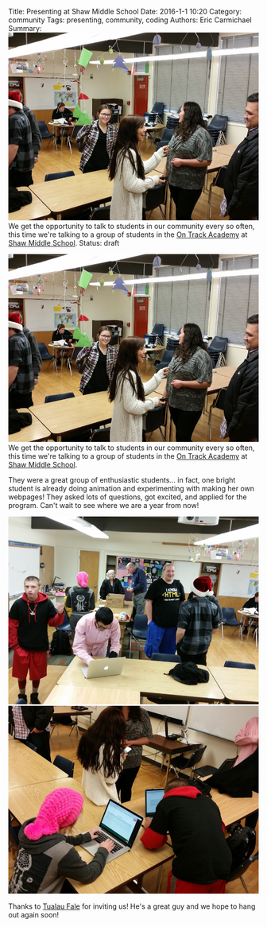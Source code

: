 Title: Presenting at Shaw Middle School
Date: 2016-1-1 10:20
Category: community
Tags: presenting, community, coding
Authors: Eric Carmichael
Summary: ![On Track Academy](/images/events/ontrack_academy_2.jpg) We get the opportunity to talk to students in our community every so often, this time we're talking to a group of students in the [On Track Academy](http://www.spokaneschools.org/ontrack) at [Shaw Middle School](http://www.spokaneschools.org/Domain/1179).
Status: draft


![On Track Academy](/images/events/ontrack_academy_2.jpg) We get the opportunity to talk to students in our community every so often, this time we're talking to a group of students
in the [On Track Academy](http://www.spokaneschools.org/ontrack) at [Shaw Middle School](http://www.spokaneschools.org/Domain/1179).

They were a great group of enthusiastic students... in fact, one bright student is already doing animation and experimenting 
with making her own webpages! They asked lots of questions, got excited, and applied for the program. Can't wait to see
where we are a year from now!

![On Track Academy](/images/events/ontrack_academy_1.jpg)
![On Track Academy](/images/events/ontrack_academy_3.jpg)


Thanks to [Tualau Fale](https://www.linkedin.com/in/williamtualaufale) for inviting us! He's a great guy and we hope to
hang out again soon!
